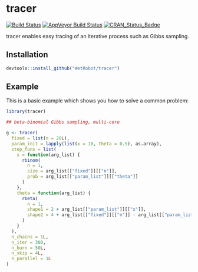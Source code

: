 
# tracer

<!-- badges: start -->
[![Build Status](https://travis-ci.org/WetRobot/tracer.png?branch=master)](https://travis-ci.org/WetRobot/tracer) [![AppVeyor Build Status](https://ci.appveyor.com/api/projects/status/github/WetRobot/tracer?branch=master&svg=true)](https://ci.appveyor.com/project/WetRobot/tracer) [![CRAN\_Status\_Badge](http://www.r-pkg.org/badges/version/tracer)](https://cran.r-project.org/package=tracer)
<!-- badges: end -->

tracer enables easy tracing of an iterative process such as Gibbs sampling.

## Installation

``` r
devtools::install_github("WetRobot/tracer")
```

## Example

This is a basic example which shows you how to solve a common problem:

``` r
library(tracer)

## beta-binomial Gibbs sampling, multi-core

g <- tracer(
  fixed = list(n = 20L),
  param_init = lapply(list(x = 10, theta = 0.5), as.array),
  step_funs = list(
    x = function(arg_list) {
      rbinom(
        n = 1,
        size = arg_list[["fixed"]][["n"]],
        prob = arg_list[["param_list"]][["theta"]]
      )
    },
    theta = function(arg_list) {
      rbeta(
        n = 1,
        shape1 = 2 + arg_list[["param_list"]][["x"]],
        shape2 = 4 + arg_list[["fixed"]][["n"]] - arg_list[["param_list"]][["x"]]
      )
    }
  ),
  n_chains = 1L,
  n_iter = 300,
  n_burn = 50L,
  n_skip = 4L,
  n_parallel = 1L
)
```

